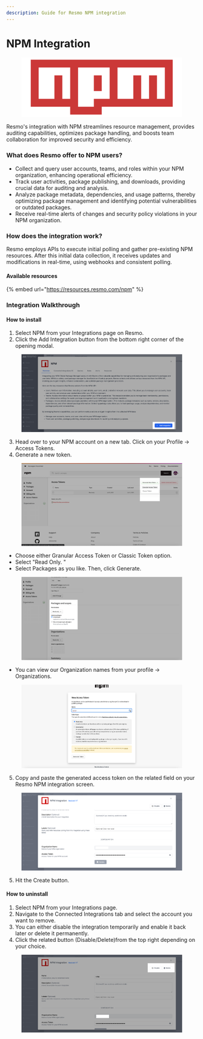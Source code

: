 ```yaml
---
description: Guide for Resmo NPM integration
---
```


# NPM Integration

<figure><img src="../.gitbook/assets/npm-logo.png" alt=""><figcaption></figcaption></figure>

Resmo's integration with NPM streamlines resource management, provides auditing capabilities, optimizes package handling, and boosts team collaboration for improved security and efficiency.

### What does Resmo offer to NPM users?

* Collect and query user accounts, teams, and roles within your NPM organization, enhancing operational efficiency.
* Track user activities, package publishing, and downloads, providing crucial data for auditing and analysis.&#x20;
* Analyze package metadata, dependencies, and usage patterns, thereby optimizing package management and identifying potential vulnerabilities or outdated packages.&#x20;
* Receive real-time alerts of changes and security policy violations in your NPM organization.

### How does the integration work?

Resmo employs APIs to execute initial polling and gather pre-existing NPM resources. After this initial data collection, it receives updates and modifications in real-time, using webhooks and consistent polling.

#### Available resources

{% embed url="https://resources.resmo.com/npm" %}

### Integration Walkthrough

#### How to install

1. Select NPM from your Integrations page on Resmo.
2. Click the Add Integration button from the bottom right corner of the opening modal.

<figure><img src="../.gitbook/assets/add-npm.png" alt=""><figcaption></figcaption></figure>

3. Head over to your NPM account on a new tab. Click on your Profile -> Access Tokens.
4. Generate a new token.

<figure><img src="../.gitbook/assets/generate-new-token.png" alt=""><figcaption></figcaption></figure>

* Choose either Granular Access Token or Classic Token option.&#x20;
* Select "Read Only. "
* Select Packages as you like. Then, click Generate.

<figure><img src="../.gitbook/assets/packages.png" alt=""><figcaption></figcaption></figure>

* You can view our Organization names from your profile -> Organizations.

<figure><img src="../.gitbook/assets/new-access-token.png" alt=""><figcaption></figcaption></figure>

5. Copy and paste the generated access token on the related field on your Resmo NPM integration screen.

<figure><img src="../.gitbook/assets/integration-screen.png" alt=""><figcaption></figcaption></figure>

5. Hit the Create button.

#### How to uninstall

1. Select NPM from your Integrations page.
2. Navigate to the Connected Integrations tab and select the account you want to remove.
3. You can either disable the integration temporarily and enable it back later or delete it permanently.&#x20;
4. Click the related button (Disable/Delete)from the top right depending on your choice.

<figure><img src="../.gitbook/assets/delete-disable.png" alt=""><figcaption></figcaption></figure>
